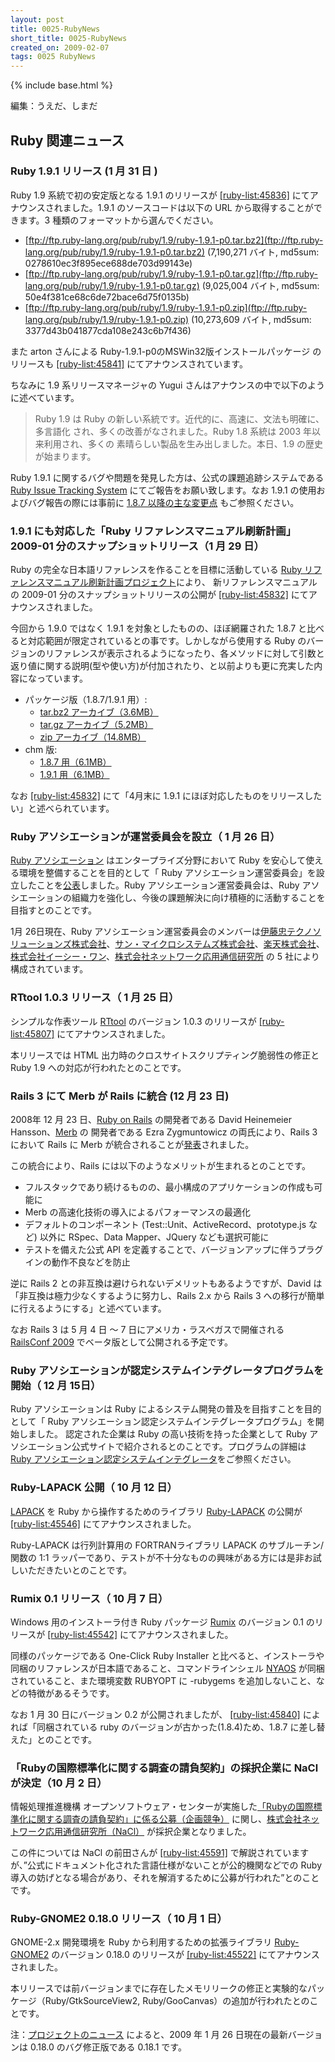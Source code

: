 ```yaml
---
layout: post
title: 0025-RubyNews
short_title: 0025-RubyNews
created_on: 2009-02-07
tags: 0025 RubyNews
---
```

{% include base.html %}


編集：うえだ、しまだ

## Ruby 関連ニュース

### Ruby 1.9.1 リリース (1 月 31 日 )

Ruby 1.9 系統で初の安定版となる 1.9.1 のリリースが [[ruby-list:45836]](http://blade.nagaokaut.ac.jp/cgi-bin/scat.rb/ruby/ruby-list/45836) にてアナウンスされました。1.9.1 のソースコードは以下の URL から取得することができます。3 種類のフォーマットから選んでください。

* [ftp://ftp.ruby-lang.org/pub/ruby/1.9/ruby-1.9.1-p0.tar.bz2](ftp://ftp.ruby-lang.org/pub/ruby/1.9/ruby-1.9.1-p0.tar.bz2)  (7,190,271 バイト, md5sum: 0278610ec3f895ece688de703d99143e)
* [ftp://ftp.ruby-lang.org/pub/ruby/1.9/ruby-1.9.1-p0.tar.gz](ftp://ftp.ruby-lang.org/pub/ruby/1.9/ruby-1.9.1-p0.tar.gz)  (9,025,004 バイト, md5sum: 50e4f381ce68c6de72bace6d75f0135b)
* [ftp://ftp.ruby-lang.org/pub/ruby/1.9/ruby-1.9.1-p0.zip](ftp://ftp.ruby-lang.org/pub/ruby/1.9/ruby-1.9.1-p0.zip)  (10,273,609 バイト, md5sum: 3377d43b041877cda108e243c6b7f436)


また arton さんによる Ruby-1.9.1-p0のMSWin32版インストールパッケージ のリリースも [[ruby-list:45841]](http://blade.nagaokaut.ac.jp/cgi-bin/scat.rb/ruby/ruby-list/45841) にてアナウンスされています。

ちなみに 1.9 系リリースマネージャの Yugui さんはアナウンスの中で以下のように述べています。

> Ruby 1.9 は Ruby の新しい系統です。近代的に、高速に、文法も明確に、多言語化
> され、多くの改善がなされました。Ruby 1.8 系統は 2003 年以来利用され、多くの
> 素晴らしい製品を生み出しました。本日、1.9 の歴史が始まります。


Ruby 1.9.1 に関するバグや問題を発見した方は、公式の課題追跡システムである [Ruby Issue Tracking System](http://redmine.ruby-lang.org/) にてご報告をお願い致します。なお 1.9.1 の使用およびバグ報告の際には事前に [1.8.7 以降の主な変更点](http://svn.ruby-lang.org/repos/ruby/tags/v1_9_1_0/NEWS) もご参照ください。

### 1.9.1 にも対応した「Ruby リファレンスマニュアル刷新計画」 2009-01 分のスナップショットリリース（1 月 29 日）

Ruby の完全な日本語リファレンスを作ることを目標に活動している
[Ruby リファレンスマニュアル刷新計画プロジェクト](http://doc.loveruby.net/wiki/FrontPage.html)により、
新リファレンスマニュアルの 2009-01 分のスナップショットリリースの公開が [[ruby-list:45832]](http://blade.nagaokaut.ac.jp/cgi-bin/scat.rb/ruby/ruby-list/45832) にてアナウンスされました。

今回から 1.9.0 ではなく 1.9.1 を対象としたものの、ほぼ網羅された 1.8.7 と比べると対応範囲が限定されているとの事です。しかしながら使用する Ruby のバージョンのリファレンスが表示されるようになったり、各メソッドに対して引数と返り値に関する説明(型や使い方)が付加されたり、と以前よりも更に充実した内容になっています。

* パッケージ版（1.8.7/1.9.1 用）:
  * [tar.bz2 アーカイブ（3.6MB）](http://www.ruby-lang.org/ja/man/archive/ruby-refm-1.9.1-dynamic-20090129.tar.bz2)
  * [tar.gz アーカイブ（5.2MB）](http://www.ruby-lang.org/ja/man/archive/ruby-refm-1.9.1-dynamic-20090129.tar.gz)
  * [zip アーカイブ（14.8MB）](http://www.ruby-lang.org/ja/man/archive/ruby-refm-1.9.1-dynamic-20090129.zip)
* chm 版:
  * [1.8.7 用（6.1MB）](http://www.ruby-lang.org/ja/man/archive/ruby-refm-1.8.7-20090129.chm)
  * [1.9.1 用（6.1MB）](http://www.ruby-lang.org/ja/man/archive/ruby-refm-1.9.1-20090129.chm)


なお [[ruby-list:45832]](http://blade.nagaokaut.ac.jp/cgi-bin/scat.rb/ruby/ruby-list/45832) にて「4月末に 1.9.1 にほぼ対応したものをリリースしたい」と述べられています。

### Ruby アソシエーションが運営委員会を設立（ 1 月 26 日）

[Ruby アソシエーション](http://www.ruby-assn.org/) はエンタープライズ分野において Ruby を安心して使える環境を整備することを目的として「 Ruby アソシエーション運営委員会」を設立したことを[公表](http://www.ruby-assn.org/releases/2009012601.html.ja)しました。Ruby アソシエーション運営委員会は、Ruby アソシエーションの組織力を強化し、今後の課題解決に向け積極的に活動することを目指すとのことです。

1月 26日現在、Ruby アソシエーション運営委員会のメンバーは[伊藤忠テクノソリューションズ株式会社](http://www.ctc-g.co.jp/)、[サン・マイクロシステムズ株式会社](http://jp.sun.com/)、[楽天株式会社](http://www.rakuten.co.jp/)、[株式会社イーシー・ワン](http://www.ec-one.com/)、[株式会社ネットワーク応用通信研究所](http://www.netlab.jp/) の 5 社により構成されています。

### RTtool 1.0.3 リリース（ 1 月 25 日）

シンプルな作表ツール [RTtool](http://www.rubyist.net/~rubikitch/computer/rttool/) のバージョン 1.0.3 のリリースが [[ruby-list:45807]](http://blade.nagaokaut.ac.jp/cgi-bin/scat.rb/ruby/ruby-list/45807) にてアナウンスされました。

本リリースでは HTML 出力時のクロスサイトスクリプティング脆弱性の修正と Ruby 1.9 への対応が行われたとのことです。

### Rails 3 にて Merb が Rails に統合 (12 月 23 日)

2008年 12 月 23 日、[Ruby on Rails](http://www.rubyonrails.com/) の開発者である David Heinemeier Hansson、[Merb](http://merbivore.com/) の 開発者である Ezra Zygmuntowicz の両氏により、Rails 3 において Rails に Merb が統合されることが[発表](http://weblog.rubyonrails.com/2008/12/23/merb-gets-merged-into-rails-3)されました。

この統合により、Rails には以下のようなメリットが生まれるとのことです。

* フルスタックであり続けるものの、最小構成のアプリケーションの作成も可能に
* Merb の高速化技術の導入によるパフォーマンスの最適化
* デフォルトのコンポーネント (Test::Unit、ActiveRecord、prototype.js など) 以外に RSpec、Data Mapper、JQuery なども選択可能に
* テストを備えた公式 API を定義することで、バージョンアップに伴うプラグインの動作不良などを防止


逆に Rails 2 との非互換は避けられないデメリットもあるようですが、David は「非互換は極力少なくするように努力し、Rails 2.x から Rails 3 への移行が簡単に行えるようにする」と述べています。

なお Rails 3 は 5 月 4 日 〜 7 日にアメリカ・ラスベガスで開催される [RailsConf 2009](http://en.oreilly.com/rails2009/) でベータ版として公開される予定です。

### Ruby アソシエーションが認定システムインテグレータプログラムを開始（ 12 月 15日）

Ruby アソシエーションは Ruby によるシステム開発の普及を目指すことを目的として「 Ruby アソシエーション認定システムインテグレータプログラム」を開始しました。 認定された企業は Ruby の高い技術を持った企業として Ruby アソシエーション公式サイトで紹介されるとのことです。プログラムの詳細は [Ruby アソシエーション認定システムインテグレータ](http://www.ruby-assn.org/certification/sier/index.html.ja)をご参照ください。 

### Ruby-LAPACK 公開（ 10 月 12 日）

[LAPACK](http://www.netlib.org/lapack/) を Ruby から操作するためのライブラリ [Ruby-LAPACK](http://www.gfd-dennou.org/arch/ruby/products/ruby-lapack/index-j.html) の公開が [[ruby-list:45546]](http://blade.nagaokaut.ac.jp/cgi-bin/scat.rb/ruby/ruby-list/45546) にてアナウンスされました。

Ruby-LAPACK は行列計算用の FORTRANライブラリ LAPACK のサブルーチン/関数の 1:1 ラッパーであり、テストが不十分なものの興味がある方には是非お試しいただきたいとのことです。

### Rumix 0.1 リリース（ 10 月 7 日）

Windows 用のインストーラ付き Ruby パッケージ [Rumix](http://ruby.morphball.net/rumix/) のバージョン 0.1 のリリースが [[ruby-list:45542]](http://blade.nagaokaut.ac.jp/cgi-bin/scat.rb/ruby/ruby-list/45542) にてアナウンスされました。

同様のパッケージである One-Click Ruby Installer と比べると、インストーラや同梱のリファレンスが日本語であること、コマンドラインシェル [NYAOS](http://www.nyaos.org/index.cgi?p=FrontPage.ja) が同梱されていること、また環境変数 RUBYOPT に -rubygems を追加しないこと、などの特徴があるそうです。

なお 1 月 30 日にバージョン 0.2 が公開されましたが、 [[ruby-list:45840]](http://blade.nagaokaut.ac.jp/cgi-bin/scat.rb/ruby/ruby-list/45840) によれば「同梱されている ruby のバージョンが古かった(1.8.4)ため、1.8.7 に差し替えた」とのことです。

### 「Rubyの国際標準化に関する調査の請負契約」の採択企業に NaCl が決定（10 月 2 日）

情報処理推進機構 オープンソフトウェア・センターが実施した[「Rubyの国際標準化に関する調査の請負契約」に係る公募（企画競争）](http://www.ipa.go.jp/software/open/ossc/2008/ruby/koubo.html) に関し、[株式会社ネットワーク応用通信研究所（NaCl）](http://www.netlab.jp/) が採択企業となりました。

この件については NaCl の前田さんが [[ruby-list:45591]](http://blade.nagaokaut.ac.jp/cgi-bin/scat.rb/ruby/ruby-list/45591) で解説されていますが、”公式にドキュメント化された言語仕様がないことが公的機関などでの Ruby 導入の妨げとなる場合があり、それを解消するために公募が行われた”とのことです。

### Ruby-GNOME2 0.18.0 リリース（ 10 月 1 日）

GNOME-2.x 開発環境を Ruby から利用するための拡張ライブラリ [Ruby-GNOME2](http://ruby-gnome2.sourceforge.jp/ja/) のバージョン 0.18.0 のリリースが [[ruby-list:45522]](http://blade.nagaokaut.ac.jp/cgi-bin/scat.rb/ruby/ruby-list/45522) にてアナウンスされました。

本リリースでは前バージョンまでに存在したメモリリークの修正と実験的なパッケージ（Ruby/GtkSourceView2, Ruby/GooCanvas）の追加が行われたとのことです。

注：[プロジェクトのニュース](http://sourceforge.net/forum/forum.php?forum_id=880106) によると、2009 年 1 月 26 日現在の最新バージョンは 0.18.0 のバグ修正版である 0.18.1 です。


